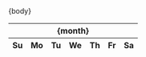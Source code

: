 <table class="cal-month">
  <thead>
    <tr>
      <th colspan="7">{month}</th>
    </tr>
    <tr>
      <th>Su</th>
      <th>Mo</th>
      <th>Tu</th>
      <th>We</th>
      <th>Th</th>
      <th>Fr</th>
      <th>Sa</th>
    </tr>
  </thead>
  <tbody>
  {body}
  </tbody>
</table>
